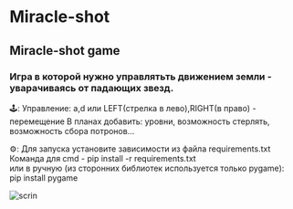 # Miracle-shot
## Miracle-shot game  
### Игра в которой нужно управлятьть движением земли - уварачиваясь от падающих звезд.

🕹:
Управление: a,d или LEFT(стрелка в лево),RIGHT(в право) - перемещение
В планах добавить: уровни, возможность стерлять, возможность сбора потронов...

⚙:
Для запуска установите зависимости из файла requirements.txt  
Команда для cmd - pip install -r requirements.txt  
или в ручную (из сторонних библиотек используется только pygame):  
pip install pygame  

![scrin](https://sun9-19.userapi.com/impg/nciWHK850g19o-aAvUwoHuqy6gKzBgd7xB9VVw/6vKdav07250.jpg?size=1258x1049&quality=95&sign=f0b94115784415cdbee75acedeec27ab&type=album)
